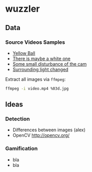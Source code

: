 # wuzzler


## Data

### Source Videos Samples
* [Yellow Ball](https://dl.dropboxusercontent.com/u/625538/wuzzler/video-gelb.webm)
* [There is maybe a white one](https://dl.dropboxusercontent.com/u/625538/wuzzler/video-verschieden.webm)  
* [Some small disturbance of the cam](https://dl.dropboxusercontent.com/u/625538/wuzzler/video-leicht-verwackelt.webm) 
* [Surrounding light changed](https://dl.dropboxusercontent.com/u/625538/wuzzler/video-verschieden.webm)

Extract all images via `ffmpeg`:
```bash
ffmpeg -i video.mp4 %03d.jpg
```

## Ideas
### Detection
* Differences between images (alex)
* OpenCV http://opencv.org/

### Gamification
* bla
* bla
